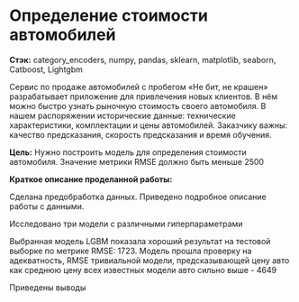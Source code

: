 # Определение стоимости автомобилей

**Стэк:** category_encoders, numpy, pandas, sklearn, matplotlib, seaborn, Сatboost, Lightgbm

Сервис по продаже автомобилей с пробегом «Не бит, не крашен» разрабатывает приложение для привлечения новых клиентов. В нём можно быстро узнать рыночную стоимость своего автомобиля. В нашем распоряжении исторические данные: технические характеристики, комплектации и цены автомобилей. Заказчику важны: качество предсказания, скорость предсказания и время обучения.

**Цель:**  Нужно построить модель для определения стоимости автомобиля. Значение метрики RMSE должно быть меньше 2500

**Краткое описание проделанной работы:**

Сделана предобработка данных. Приведено подробное описание работы с данными.

Исследовано три модели с различными гиперпараметрами

Выбранная модель LGBM показала хороший результат на тестовой выборке по метрике RMSE: 1723.
Модель прошла проверку на адекватность, RMSE тривиальной модели, предсказывающей цену авто как среднюю цену всех известных модели авто сильно выше - 4649 

Приведены выводы 

